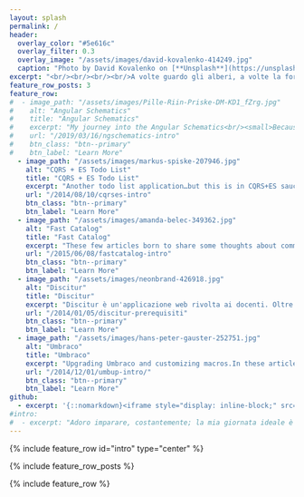 ```yaml
---
layout: splash
permalink: /
header:
  overlay_color: "#5e616c"
  overlay_filter: 0.3
  overlay_image: "/assets/images/david-kovalenko-414249.jpg"
  caption: "Photo by David Kovalenko on [**Unsplash**](https://unsplash.com/photos/G85VuTpw6jg)"
excerpt: "<br/><br/><br/><br/>A volte guardo gli alberi, a volte la foresta.<br/>Da vicino, per i dettagli.<br/>Dall'alto, per la visione d'insieme.<br/><br/>E c'è sempre qualcosa da imparare.<br/>{::nomarkdown}{:/nomarkdown}"
feature_row_posts: 3
feature_row:
#  - image_path: "/assets/images/Pille-Riin-Priske-DM-KD1_fZrg.jpg"
#    alt: "Angular Schematics"
#    title: "Angular Schematics"
#    excerpt: "My journey into the Angular Schematics<br/><small>Because every second doing the front-end takes two #seconds.</small>"
#    url: "/2019/03/16/ngschematics-intro"
#    btn_class: "btn--primary"
#    btn_label: "Learn More"
  - image_path: "/assets/images/markus-spiske-207946.jpg"
    alt: "CQRS + ES Todo List"
    title: "CQRS + ES Todo List"
    excerpt: "Another todo list application…but this is in CQRS+ES sauce!<br/>This is my training journey into Command Query Responsibility Segregation (CQRS) + Event Sourcing (ES) patterns."
    url: "/2014/08/10/cqrses-intro"
    btn_class: "btn--primary"
    btn_label: "Learn More"
  - image_path: "/assets/images/amanda-belec-349362.jpg"
    alt: "Fast Catalog"
    title: "Fast Catalog"
    excerpt: "These few articles born to share some thoughts about common functionality in e-commerce: multi-attribute catalog search. In NoSQL."
    url: "/2015/06/08/fastcatalog-intro"
    btn_class: "btn--primary"
    btn_label: "Learn More"
  - image_path: "/assets/images/neonbrand-426918.jpg"
    alt: "Discitur"
    title: "Discitur"
    excerpt: "Discitur è un'applicazione web rivolta ai docenti. Oltre a questo, è una palestra di apprendimento per la realizzazione di Single Page Application con Angular.js e di tecniche Agili di sviluppo software."
    url: "/2014/01/05/discitur-prerequisiti"
    btn_class: "btn--primary"
    btn_label: "Learn More"
  - image_path: "/assets/images/hans-peter-gauster-252751.jpg"
    alt: "Umbraco"
    title: "Umbraco"
    excerpt: "Upgrading Umbraco and customizing macros.In these articles I want to highlight some principles concretely used during this prototype. Because prototyping is an hard discipline."
    url: "/2014/12/01/umbup-intro/"
    btn_class: "btn--primary"
    btn_label: "Learn More"
github:
  - excerpt: '{::nomarkdown}<iframe style="display: inline-block;" src="https://ghbtns.com/github-btn.html?user=mmistakes&repo=minimal-mistakes&type=star&count=true&size=large" frameborder="0" scrolling="0" width="160px" height="30px"></iframe> <iframe style="display: inline-block;" src="https://ghbtns.com/github-btn.html?user=mmistakes&repo=minimal-mistakes&type=fork&count=true&size=large" frameborder="0" scrolling="0" width="158px" height="30px"></iframe>{:/nomarkdown}'
#intro:
#  - excerpt: "Adoro imparare, costantemente; la mia giornata ideale è quella che finisce con la considerazione d'aver imparato qualcosa in più rispetto al giorno prima (mi fa dormire meglio).{::nomarkdown}{:/nomarkdown}"
---
```


{% include feature_row id="intro" type="center" %}

{% include feature_row_posts %}

{% include feature_row %}